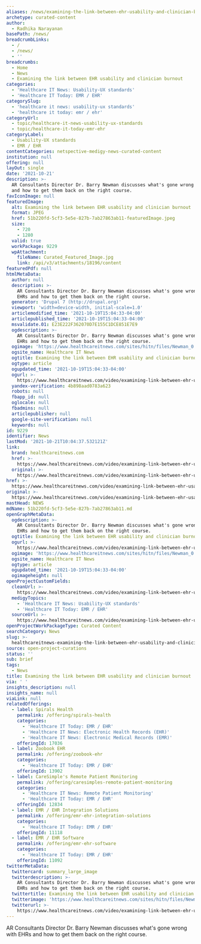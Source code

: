 ```yaml
---
aliases: /news/examining-the-link-between-ehr-usability-and-clinician-burnout
archetype: curated-content
author:
  - Radhika Narayanan
basePath: /news/
breadcrumbLinks:
  - /
  - /news/
  - ''
breadcrumbs:
  - Home
  - News
  - Examining the link between EHR usability and clinician burnout
categories:
  - 'Healthcare IT News: Usability-UX standards'
  - 'Healthcare IT Today: EMR / EHR'
categorySlug:
  - 'healthcare it news: usability-ux standards'
  - 'healthcare it today: emr / ehr'
categoryUrl:
  - topic/healthcare-it-news-usability-ux-standards
  - topic/healthcare-it-today-emr-ehr
categoryLabel:
  - Usability-UX standards
  - EMR / EHR
contentCategories: netspective-medigy-news-curated-content
institution: null
offering: null
layOut: single
date: '2021-10-21'
description: >-
  AR Consultants Director Dr. Barry Newman discusses what's gone wrong with EHRs
  and how to get them back on the right course.
favIconImage: null
featuredImage:
  alt: Examining the link between EHR usability and clinician burnout
  format: JPEG
  href: 51b220fd-5cf3-5e5e-827b-7ab27863ab11-featuredImage.jpeg
  size:
    - 720
    - 1280
  valid: true
  workPackage: 9229
  wpAttachment:
    fileName: Curated_Featured_Image.jpg
    link: /api/v3/attachments/18196/content
featuredPdf: null
htmlMetaData:
  author: null
  description: >-
    AR Consultants Director Dr. Barry Newman discusses what's gone wrong with
    EHRs and how to get them back on the right course.
  generator: 'Drupal 7 (http://drupal.org)'
  viewport: 'width=device-width, initial-scale=1.0'
  articlemodified_time: '2021-10-19T15:04:33-04:00'
  articlepublished_time: '2021-10-19T15:04:33-04:00'
  msvalidate.01: E23E222F362070D7E155C1DCE851E7E9
  ogdescription: >-
    AR Consultants Director Dr. Barry Newman discusses what's gone wrong with
    EHRs and how to get them back on the right course.
  ogimage: 'https://www.healthcareitnews.com/sites/hitn/files/Newman_0.jpg'
  ogsite_name: Healthcare IT News
  ogtitle: Examining the link between EHR usability and clinician burnout
  ogtype: article
  ogupdated_time: '2021-10-19T15:04:33-04:00'
  ogurl: >-
    https://www.healthcareitnews.com/video/examining-link-between-ehr-usability-and-clinician-burnout
  yandex-verification: 4b898aad0783a623
  robots: null
  fbapp_id: null
  oglocale: null
  fbadmins: null
  articlepublisher: null
  google-site-verification: null
  keywords: null
id: 9229
identifier: News
lastMod: '2021-10-21T10:04:37.532121Z'
link:
  brand: healthcareitnews.com
  href: >-
    https://www.healthcareitnews.com/video/examining-link-between-ehr-usability-and-clinician-burnout
  original: >-
    https://www.healthcareitnews.com/video/examining-link-between-ehr-usability-and-clinician-burnout
href: >-
  https://www.healthcareitnews.com/video/examining-link-between-ehr-usability-and-clinician-burnout
original: >-
  https://www.healthcareitnews.com/video/examining-link-between-ehr-usability-and-clinician-burnout
mastHead: NEWS
mdName: 51b220fd-5cf3-5e5e-827b-7ab27863ab11.md
openGraphMetaData:
  ogdescription: >-
    AR Consultants Director Dr. Barry Newman discusses what's gone wrong with
    EHRs and how to get them back on the right course.
  ogtitle: Examining the link between EHR usability and clinician burnout
  ogurl: >-
    https://www.healthcareitnews.com/video/examining-link-between-ehr-usability-and-clinician-burnout
  ogimage: 'https://www.healthcareitnews.com/sites/hitn/files/Newman_0.jpg'
  ogsite_name: Healthcare IT News
  ogtype: article
  ogupdated_time: '2021-10-19T15:04:33-04:00'
  ogimageheight: null
openProjectCustomFields:
  cleanUrl: >-
    https://www.healthcareitnews.com/video/examining-link-between-ehr-usability-and-clinician-burnout
  medigyTopics:
    - 'Healthcare IT News: Usability-UX standards'
    - 'Healthcare IT Today: EMR / EHR'
  sourceUrl: >-
    https://www.healthcareitnews.com/video/examining-link-between-ehr-usability-and-clinician-burnout
openProjectWorkPackageType: Curated Content
searchCategory: News
slug: >-
  healthcareitnews-examining-the-link-between-ehr-usability-and-clinician-burnout
source: open-project-curations
status: ''
sub: brief
tags:
  - News
title: Examining the link between EHR usability and clinician burnout
via: ' '
insights_description: null
insights_name: null
viaLink: null
relatedOfferings:
  - label: Spirals Health
    permalink: /offering/spirals-health
    categories:
      - 'Healthcare IT Today: EMR / EHR'
      - 'Healthcare IT News: Electronic Health Records (EHR)'
      - 'Healthcare IT News: Electronic Medical Records (EMR)'
    offeringId: 17036
  - label: Zoobook EHR
    permalink: /offering/zoobook-ehr
    categories:
      - 'Healthcare IT Today: EMR / EHR'
    offeringId: 13902
  - label: CareSimple's Remote Patient Monitoring
    permalink: /offering/caresimples-remote-patient-monitoring
    categories:
      - 'Healthcare IT News: Remote Patient Monitoring'
      - 'Healthcare IT Today: EMR / EHR'
    offeringId: 12834
  - label: EMR / EHR Integration Solutions
    permalink: /offering/emr-ehr-integration-solutions
    categories:
      - 'Healthcare IT Today: EMR / EHR'
    offeringId: 11118
  - label: EMR / EHR Software
    permalink: /offering/emr-ehr-software
    categories:
      - 'Healthcare IT Today: EMR / EHR'
    offeringId: 11092
twitterMetaData:
  twittercard: summary_large_image
  twitterdescription: >-
    AR Consultants Director Dr. Barry Newman discusses what's gone wrong with
    EHRs and how to get them back on the right course.
  twittertitle: Examining the link between EHR usability and clinician burnout
  twitterimage: 'https://www.healthcareitnews.com/sites/hitn/files/Newman_0.jpg'
  twitterurl: >-
    https://www.healthcareitnews.com/video/examining-link-between-ehr-usability-and-clinician-burnout
---
```

<p>AR Consultants Director Dr. Barry Newman discusses what's gone wrong with EHRs and how to get them back on the right course.</p>